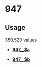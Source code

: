 # 947

## Usage

350,520 values

-   **[947\_\_$a](../../tags/947/947__a-1.md)**  

-   **[947\_\_$b](../../tags/947/947__b-2.md)**  


